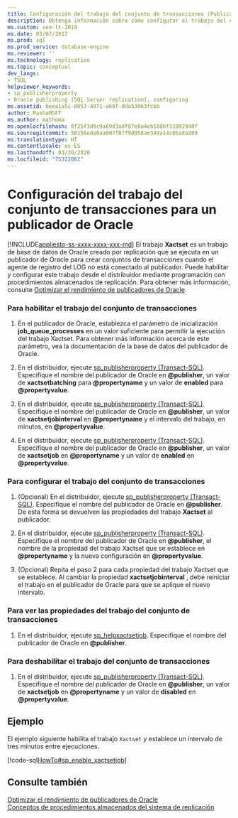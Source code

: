 ```yaml
---
title: Configuración del trabajo del conjunto de transacciones (Publicador de Oracle)
description: Obtenga información sobre cómo configurar el trabajo del conjunto de transacciones para la publicación de un publicador de Oracle en un suscriptor de SQL Server.
ms.custom: seo-lt-2019
ms.date: 03/07/2017
ms.prod: sql
ms.prod_service: database-engine
ms.reviewer: ''
ms.technology: replication
ms.topic: conceptual
dev_langs:
- TSQL
helpviewer_keywords:
- sp_publisherproperty
- Oracle publishing [SQL Server replication], configuring
ms.assetid: beea1a5c-0053-4971-a68f-0da53063fcbb
author: MashaMSFT
ms.author: mathoma
ms.openlocfilehash: 8f25f3d9c9a69d3a8f87e8a4eb1886f31092940f
ms.sourcegitcommit: 58158eda0aa0d7f87f9d958ae349a14c0ba8a209
ms.translationtype: HT
ms.contentlocale: es-ES
ms.lasthandoff: 03/30/2020
ms.locfileid: "75322062"
---
```

# <a name="configure-the-transaction-set-job-for-an-oracle-publisher"></a>Configuración del trabajo del conjunto de transacciones para un publicador de Oracle
[!INCLUDE[appliesto-ss-xxxx-xxxx-xxx-md](../../../includes/appliesto-ss-xxxx-xxxx-xxx-md.md)]
  El trabajo **Xactset** es un trabajo de base de datos de Oracle creado por replicación que se ejecuta en un publicador de Oracle para crear conjuntos de transacciones cuando el agente de registro del LOG no está conectado al publicador. Puede habilitar y configurar este trabajo desde el distribuidor mediante programación con procedimientos almacenados de replicación. Para obtener más información, consulte [Optimizar el rendimiento de publicadores de Oracle](../../../relational-databases/replication/non-sql/performance-tuning-for-oracle-publishers.md).  
  
### <a name="to-enable-the-transaction-set-job"></a>Para habilitar el trabajo del conjunto de transacciones  
  
1.  En el publicador de Oracle, establezca el parámetro de inicialización **job_queue_processes** en un valor suficiente para permitir la ejecución del trabajo Xactset. Para obtener más información acerca de este parámetro, vea la documentación de la base de datos del publicador de Oracle.  
  
2.  En el distribuidor, ejecute [sp_publisherproperty &#40;Transact-SQL&#41;](../../../relational-databases/system-stored-procedures/sp-publisherproperty-transact-sql.md). Especifique el nombre del publicador de Oracle en **\@publisher**, un valor de **xactsetbatching** para **\@propertyname** y un valor de **enabled** para **\@propertyvalue**.  
  
3.  En el distribuidor, ejecute [sp_publisherproperty &#40;Transact-SQL&#41;](../../../relational-databases/system-stored-procedures/sp-publisherproperty-transact-sql.md). Especifique el nombre del publicador de Oracle en **\@publisher**, un valor de **xactsetjobinterval** en **\@propertyname** y el intervalo del trabajo, en minutos, en **\@propertyvalue**.  
  
4.  En el distribuidor, ejecute [sp_publisherproperty &#40;Transact-SQL&#41;](../../../relational-databases/system-stored-procedures/sp-publisherproperty-transact-sql.md). Especifique el nombre del publicador de Oracle en **\@publisher**, un valor de **xactsetjob** en **\@propertyname** y un valor de **enabled** en **\@propertyvalue**.  
  
### <a name="to-configure-the-transaction-set-job"></a>Para configurar el trabajo del conjunto de transacciones  
  
1.  (Opcional) En el distribuidor, ejecute [sp_publisherproperty &#40;Transact-SQL&#41;](../../../relational-databases/system-stored-procedures/sp-publisherproperty-transact-sql.md). Especifique el nombre del publicador de Oracle en **\@publisher**. De esta forma se devuelven las propiedades del trabajo **Xactset** al publicador.  
  
2.  En el distribuidor, ejecute [sp_publisherproperty &#40;Transact-SQL&#41;](../../../relational-databases/system-stored-procedures/sp-publisherproperty-transact-sql.md). Especifique el nombre del publicador de Oracle en **\@publisher**, el nombre de la propiedad del trabajo Xactset que se establece en **\@propertyname** y la nueva configuración en **\@propertyvalue**.  
  
3.  (Opcional) Repita el paso 2 para cada propiedad del trabajo Xactset que se establece. Al cambiar la propiedad **xactsetjobinterval** , debe reiniciar el trabajo en el publicador de Oracle para que se aplique el nuevo intervalo.  
  
### <a name="to-view-properties-of-the-transaction-set-job"></a>Para ver las propiedades del trabajo del conjunto de transacciones  
  
1.  En el distribuidor, ejecute [sp_helpxactsetjob](../../../relational-databases/system-stored-procedures/sp-helpxactsetjob-transact-sql.md). Especifique el nombre del publicador de Oracle en **\@publisher**.  
  
### <a name="to-disable-the-transaction-set-job"></a>Para deshabilitar el trabajo del conjunto de transacciones  
  
1.  En el distribuidor, ejecute [sp_publisherproperty &#40;Transact-SQL&#41;](../../../relational-databases/system-stored-procedures/sp-publisherproperty-transact-sql.md). Especifique el nombre del publicador de Oracle en **\@publisher**, un valor de **xactsetjob** en **\@propertyname** y un valor de **disabled** en **\@propertyvalue**.  
  
## <a name="example"></a>Ejemplo  
 El ejemplo siguiente habilita el trabajo `Xactset` y establece un intervalo de tres minutos entre ejecuciones.  
  
 [!code-sql[HowTo#sp_enable_xactsetjob](../../../relational-databases/replication/codesnippet/tsql/configure-the-transactio_1.sql)]  
  
## <a name="see-also"></a>Consulte también  
 [Optimizar el rendimiento de publicadores de Oracle](../../../relational-databases/replication/non-sql/performance-tuning-for-oracle-publishers.md)   
 [Conceptos de procedimientos almacenados del sistema de replicación](../../../relational-databases/replication/concepts/replication-system-stored-procedures-concepts.md)  
  
  
